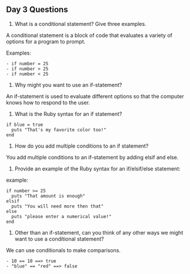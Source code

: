 ## Day 3 Questions

1. What is a conditional statement? Give three examples.

  A conditional statement is a block of code that evaluates a variety of options for a program to prompt.

  Examples:
  
    - if number = 25
    - if number > 25
    - if number < 25

1. Why might you want to use an if-statement?

  An if-statement is used to evaluate different options so that the computer knows how to respond to the user.

1. What is the Ruby syntax for an if statement?

```
if blue = true
  puts "That's my favorite color too!"
end
```

1. How do you add multiple conditions to an if statement?

  You add multiple conditions to an if-statement by adding elsif and else.

1. Provide an example of the Ruby syntax for an if/elsif/else statement:

  example:

```
if number >= 25
  puts "That amount is enough"
elsif
  puts "You will need more then that"
else
  puts "please enter a numerical value!"
end
```

1. Other than an if-statement, can you think of any other ways we might want to use a conditional statement?

  We can use conditionals to make comparisons.

    - 10 == 10 ==> true
    - "blue" == "red" ==> false 
